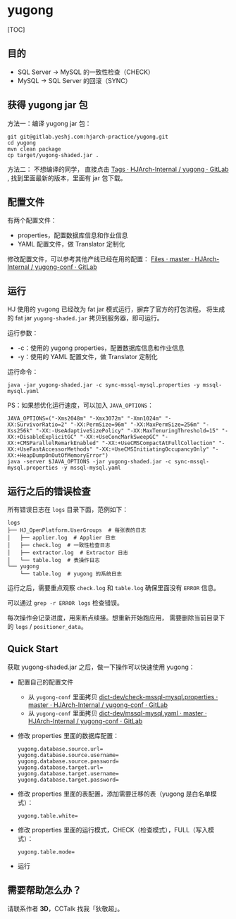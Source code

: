 # yugong

[TOC]


## 目的

*   SQL Server -> MySQL 的一致性检查（CHECK）
*   MySQL -> SQL Server 的回滚（SYNC）

## 获得 yugong jar 包

方法一：编译 yugong jar 包：

```
git git@gitlab.yeshj.com:hjarch-practice/yugong.git
cd yugong
mvn clean package
cp target/yugong-shaded.jar .
```

方法二：
不想编译的同学，
直接点击 [Tags · HJArch-Internal / yugong · GitLab](https://gitlab.yeshj.com/hjarch-practice/yugong/tags) ,
找到里面最新的版本，里面有 jar 包下载。


## 配置文件

有两个配置文件：

*   properties，配置数据库信息和作业信息
*   YAML 配置文件，做 Translator 定制化


修改配置文件，可以参考其他产线已经在用的配置：
[Files · master · HJArch-Internal / yugong-conf · GitLab](https://gitlab.yeshj.com/hjarch-practice/yugong-conf/tree/master)


## 运行

HJ 使用的 yugong 已经改为 fat jar 模式运行，摒弃了官方的打包流程。
将生成的 fat jar `yugong-shaded.jar` 拷贝到服务器，即可运行。


运行参数：

*   -c：使用的 yugong properties，配置数据库信息和作业信息
*   -y：使用的 YAML 配置文件，做 Translator 定制化


运行命令：

```
java -jar yugong-shaded.jar -c sync-mssql-mysql.properties -y mssql-mysql.yaml
```

PS：如果想优化运行速度，可以加入 `JAVA_OPTIONS`：

```
JAVA_OPTIONS=("-Xms2048m" "-Xmx3072m" "-Xmn1024m" "-XX:SurvivorRatio=2" "-XX:PermSize=96m" "-XX:MaxPermSize=256m" "-Xss256k" "-XX:-UseAdaptiveSizePolicy" "-XX:MaxTenuringThreshold=15" "-XX:+DisableExplicitGC" "-XX:+UseConcMarkSweepGC" "-XX:+CMSParallelRemarkEnabled" "-XX:+UseCMSCompactAtFullCollection" "-XX:+UseFastAccessorMethods" "-XX:+UseCMSInitiatingOccupancyOnly" "-XX:+HeapDumpOnOutOfMemoryError")
java -server $JAVA_OPTIONS -jar yugong-shaded.jar -c sync-mssql-mysql.properties -y mssql-mysql.yaml
```


## 运行之后的错误检查

所有错误日志在 `logs` 目录下面，范例如下：

```
logs
├── HJ_OpenPlatform.UserGroups  # 每张表的日志
│   ├── applier.log  # Applier 日志
│   ├── check.log  # 一致性检查日志
│   ├── extractor.log  # Extractor 日志
│   └── table.log  # 表操作日志
└── yugong
    └── table.log  # yugong 的系统日志
```

运行之后，需要重点观察 `check.log` 和 `table.log` 确保里面没有 `ERROR` 信息。

可以通过 `grep -r ERROR logs` 检查错误。

每次操作会记录进度，用来断点续接。想重新开始跑应用，
需要删除当前目录下的 `logs` / `positioner_data`。


## Quick Start

获取 yugong-shaded.jar 之后，做一下操作可以快速使用 yugong：


*   配置自己的配置文件
    *   从 `yugong-conf` 里面拷贝 [dict-dev/check-mssql-mysql.properties · master · HJArch-Internal / yugong-conf · GitLab](https://gitlab.yeshj.com/hjarch-practice/yugong-conf/blob/master/dict-dev/check-mssql-mysql.properties)
    *   从 `yugong-conf` 里面拷贝 [dict-dev/mssql-mysql.yaml · master · HJArch-Internal / yugong-conf · GitLab](https://gitlab.yeshj.com/hjarch-practice/yugong-conf/blob/master/dict-dev/mssql-mysql.yaml)
*   修改 properties 里面的数据库配置：

    ```
    yugong.database.source.url=
    yugong.database.source.username=
    yugong.database.source.password=
    yugong.database.target.url=
    yugong.database.target.username=
    yugong.database.target.password=
    ```
*   修改 properties 里面的表配置，添加需要迁移的表（yugong 是白名单模式）：

    ```
    yugong.table.white=
    ```
*   修改 properties 里面的运行模式，CHECK（检查模式），FULL（写入模式）：

    ```
    yugong.table.mode=
    ```
*   运行


## 需要帮助怎么办？


请联系作者 **3D**，CCTalk 找我「狄敬超」。

